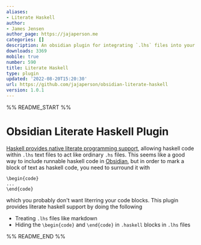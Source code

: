 ```yaml
---
aliases:
- Literate Haskell
author:
- James Jensen
author_page: https://jajaperson.me
categories: []
description: An obsidian plugin for integrating `.lhs` files into your PKM.
downloads: 3369
mobile: true
number: 590
title: Literate Haskell
type: plugin
updated: '2022-08-20T15:20:30'
url: https://github.com/jajaperson/obsidian-literate-haskell
version: 1.0.1
---
```


%% README_START %%

# Obsidian Literate Haskell Plugin

[Haskell provides native literate programming support](https://wiki.haskell.org/Literate_programming),
allowing haskell code within `.lhs` text files to act like ordinary `.hs` files.
This seems like a good way to include runnable haskell code in [Obsidian](https://osidian.md),
but in order to mark a block of text as haskell code,
you need to surround it with

```
\begin{code}
...
\end{code}
```

which you probably don't want literring your code blocks.
This plugin provides literate haskell support by doing the following

- Treating `.lhs` files like markdown
- Hiding the `\begin{code}` and `\end{code}` in `.haskell` blocks in `.lhs` files



%% README_END %%